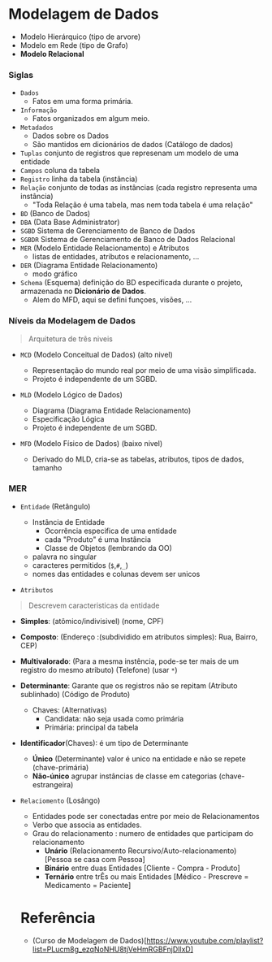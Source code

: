 # Modelagem de Dados

- Modelo Hierárquico (tipo de arvore)
- Modelo em Rede (tipo de Grafo)
- **Modelo Relacional**

### Siglas 
- `Dados`
  - Fatos em uma forma primária.
- `Informação`
  - Fatos organizados em algum meio.
- `Metadados` 
  - Dados sobre os Dados
  - São mantidos em dicionários de dados (Catálogo de dados)
- `Tuplas` conjunto de registros que represenam um modelo de uma entidade  
- `Campos` coluna da tabela
- `Registro` linha da tabela (instância)
- `Relação` conjunto de todas as instâncias (cada registro representa uma instância)
  - "Toda Relação é uma tabela, mas nem toda tabela é uma relação"
- `BD` (Banco de Dados)
- `DBA` (Data Base Administrator)
- `SGBD` Sistema de Gerenciamento de Banco de Dados
- `SGBDR` Sistema de Gerenciamento de Banco de Dados Relacional
- `MER` (Modelo Entidade Relacionamento) e Atributos
  - listas de entidades, atributos e relacionamento, ... 
- `DER` (Diagrama Entidade Relacionamento)
  - modo gráfico
- `Schema` (Esquema) definição do BD especificada durante o projeto, armazenada no **Dicionário de Dados**. 
  - Alem do MFD, aqui se defini funçoes, visões, ...

### Níveis da Modelagem de Dados
> Arquitetura de três niveis

- `MCD` (Modelo Conceitual de Dados) (alto nivel)
  - Representação do mundo real por meio de uma visão simplificada.
  - Projeto é independente de um SGBD.
  
- `MLD` (Modelo Lógico de Dados)
  - Diagrama (Diagrama Entidade Relacionamento)
  - Especificação Lógica
  - Projeto é independente de um SGBD.

- `MFD` (Modelo Físico de Dados) (baixo nivel)
  - Derivado do MLD, cria-se as tabelas, atributos, tipos de dados, tamanho

### MER
- `Entidade` (Retângulo)
  - Instância de Entidade
    - Ocorrência especifica de uma entidade
    - cada "Produto" é uma Instância
    - Classe de Objetos (lembrando da OO)
  - palavra no singular
  - caracteres permitidos (`$`,`#`,`_`)
  - nomes das entidades e colunas devem ser unicos

- `Atributos` 
> Descrevem caracteristicas da entidade
- **Simples**: (atômico/indivisivel) (nome, CPF)
- **Composto**: (Endereço :(subdividido em atributos simples): Rua, Bairro, CEP)
- **Multivalorado**: (Para a mesma instência, pode-se ter mais de um registro do mesmo atributo) (Telefone) (usar `*`)
- **Determinante**: Garante que os registros não se repitam (Atributo sublinhado) (Código de Produto)
  - Chaves: (Alternativas)
    - Candidata: não seja usada como primária
    - Primária: principal da tabela
- **Identificador**(Chaves): é um tipo de Determinante
  - __Único__ (Determinante) valor é unico na entidade e não se repete (chave-primária)
  - __Não-único__ agrupar instâncias de classe em categorias (chave-estrangeira)
  
- `Relaciomento` (Losângo)   
  - Entidades pode ser conectadas entre por meio de Relacionamentos
  - Verbo que associa as entidades.
  - Grau do relacionamento : numero de entidades que participam do relacionamento
    - **Unário** (Relacionamento Recursivo/Auto-relacionamento) [Pessoa se casa com Pessoa]
    - **Binário** entre duas Entidades [Cliente - Compra - Produto]
    - **Ternário** entre trÊs ou mais Entidades [Médico - Prescreve = Medicamento = Paciente]
   
   # Referência
   - (Curso de Modelagem de Dados)[https://www.youtube.com/playlist?list=PLucm8g_ezqNoNHU8tjVeHmRGBFnjDIlxD]
